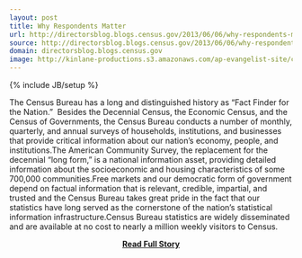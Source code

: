 ```yaml
---
layout: post
title: Why Respondents Matter
url: http://directorsblog.blogs.census.gov/2013/06/06/why-respondents-matter/
source: http://directorsblog.blogs.census.gov/2013/06/06/why-respondents-matter/
domain: directorsblog.blogs.census.gov
image: http://kinlane-productions.s3.amazonaws.com/ap-evangelist-site/curated/screenshots/9571_directorsblog_blogs_census_gov.png
---
```

{% include JB/setup %}<p>The Census Bureau has a long and distinguished history as “Fact Finder for the Nation.”  Besides the Decennial Census, the Economic Census, and the Census of Governments, the Census Bureau conducts a number of monthly, quarterly, and annual surveys of households, institutions, and businesses that provide critical information about our nation’s economy, people, and institutions.The American Community Survey, the replacement for the decennial “long form,” is a national information asset, providing detailed information about the socioeconomic and housing characteristics of some 700,000 communities.Free markets and our democratic form of government depend on factual information that is relevant, credible, impartial, and trusted and the Census Bureau takes great pride in the fact that our statistics have long served as the cornerstone of the nation’s statistical information infrastructure.Census Bureau statistics are widely disseminated and are available at no cost to nearly a million weekly visitors to Census.</p>
<center><p><a href="http://directorsblog.blogs.census.gov/2013/06/06/why-respondents-matter/" style='padding:25px; font-sze:18px; font-weight: bold;'>Read Full Story</a></p></center>
